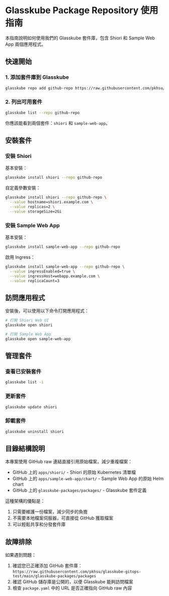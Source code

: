 # Glasskube Package Repository 使用指南

本指南說明如何使用我們的 Glasskube 套件庫，包含 Shiori 和 Sample Web App 兩個應用程式。

## 快速開始

### 1. 添加套件庫到 Glasskube

```bash
glasskube repo add github-repo https://raw.githubusercontent.com/pkhsu/glasskube-gitops-test/main/glasskube-packages/packages
```

### 2. 列出可用套件

```bash
glasskube list --repo github-repo
```

你應該能看到兩個套件：`shiori` 和 `sample-web-app`。

## 安裝套件

### 安裝 Shiori

基本安裝：

```bash
glasskube install shiori --repo github-repo
```

自定義參數安裝：

```bash
glasskube install shiori --repo github-repo \
  --value hostname=shiori.example.com \
  --value replicas=2 \
  --value storageSize=2Gi
```

### 安裝 Sample Web App

基本安裝：

```bash
glasskube install sample-web-app --repo github-repo
```

啟用 Ingress：

```bash
glasskube install sample-web-app --repo github-repo \
  --value ingressEnabled=true \
  --value ingressHost=webapp.example.com \
  --value replicaCount=3
```

## 訪問應用程式

安裝後，可以使用以下命令打開應用程式：

```bash
# 打開 Shiori Web UI
glasskube open shiori

# 打開 Sample Web App
glasskube open sample-web-app
```

## 管理套件

### 查看已安裝套件

```bash
glasskube list -i
```

### 更新套件

```bash
glasskube update shiori
```

### 卸載套件

```bash
glasskube uninstall shiori
```

## 目錄結構說明

本專案使用 GitHub raw 連結直接引用原始檔案，減少重複檔案：

- GitHub 上的 `apps/shiori/` - Shiori 的原始 Kubernetes 清單檔
- GitHub 上的 `apps/sample-web-app/chart/` - Sample Web App 的原始 Helm chart
- GitHub 上的 `glasskube-packages/packages/` - Glasskube 套件定義

這種架構的優點是：
1. 只需要維護一份檔案，減少同步的負擔
2. 不需要本地檔案伺服器，可直接從 GitHub 獲取檔案
3. 可以輕鬆共享和分發套件庫

## 故障排除

如果遇到問題：

1. 確認您已正確添加 GitHub 套件庫：`https://raw.githubusercontent.com/pkhsu/glasskube-gitops-test/main/glasskube-packages/packages`
2. 確認 GitHub 儲存庫是公開的，以便 Glasskube 能夠訪問檔案
3. 檢查 `package.yaml` 中的 URL 是否正確指向 GitHub raw 內容 